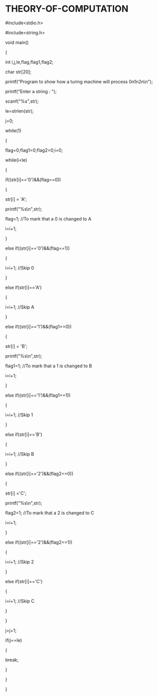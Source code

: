 # THEORY-OF-COMPUTATION

#include<stdio.h>

#include<string.h>

void main()

{

int i,j,le,flag,flag1,flag2;

char str[20];

printf("Program to show how a turing machine will process 0n1n2n\n");

printf("Enter a string : ");

scanf("%s",str);

le=strlen(str);

j=0;

while(1)

{


flag=0;flag1=0;flag2=0;i=0;

while(i<le)

{

if((str[i]=='0')&&(flag==0))

{

str[i] = 'A';

printf("%s\n",str);

flag=1; //To mark that a 0 is changed to A

i=i+1;

}

else if((str[i]=='0')&&(flag==1))

{

i=i+1; //Skip 0

}

else if(str[i]=='A')

{

i=i+1; //Skip A

}

else if((str[i]=='1')&&(flag1==0))

{

str[i] = 'B';

printf("%s\n",str);

flag1=1; //To mark that a 1 is changed to B

i=i+1;

}

else if((str[i]=='1')&&(flag1==1))

{

i=i+1; //Skip 1

}

else if(str[i]=='B')

{

i=i+1; //Skip B

}

else if((str[i]=='2')&&(flag2==0))

{

str[i] ='C';

printf("%s\n",str);

flag2=1; //To mark that a 2 is changed to C

i=i+1;

}

else if((str[i]=='2')&&(flag2==1))

{

i=i+1; //Skip 2

}

else if(str[i]=='C')

{

i=i+1; //Skip C

}

}

j=j+1;

if(j==le)

{

break;

}

}

}
